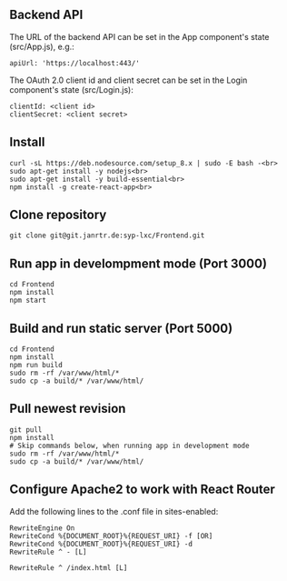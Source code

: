 ## Backend API
The URL of the backend API can be set in the App component's state (src/App.js), e.g.:

    apiUrl: 'https://localhost:443/'

The OAuth 2.0 client id and client secret can be set in the Login component's state (src/Login.js):

    clientId: <client id>
    clientSecret: <client secret>

## Install
    curl -sL https://deb.nodesource.com/setup_8.x | sudo -E bash -<br>
    sudo apt-get install -y nodejs<br>
    sudo apt-get install -y build-essential<br>
    npm install -g create-react-app<br>

## Clone repository
    git clone git@git.janrtr.de:syp-lxc/Frontend.git

## Run app in develompment mode (Port 3000)
    cd Frontend
    npm install
    npm start

## Build and run static server (Port 5000)
    cd Frontend
    npm install
    npm run build
    sudo rm -rf /var/www/html/*
    sudo cp -a build/* /var/www/html/

## Pull newest revision
    git pull
    npm install
    # Skip commands below, when running app in development mode
    sudo rm -rf /var/www/html/*
    sudo cp -a build/* /var/www/html/

## Configure Apache2 to work with React Router
Add the following lines to the .conf file in sites-enabled:

    RewriteEngine On
    RewriteCond %{DOCUMENT_ROOT}%{REQUEST_URI} -f [OR]
    RewriteCond %{DOCUMENT_ROOT}%{REQUEST_URI} -d
    RewriteRule ^ - [L]

    RewriteRule ^ /index.html [L]
